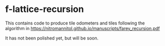 # f-lattice-recursion


This contains code to produce tile odometers and tiles following the algorithm in 
https://nitromannitol.github.io/manuscripts/farey_recursion.pdf

It has not been polished yet, but will be soon. 